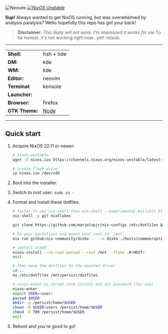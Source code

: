 ![Neovim](https://img.shields.io/badge/NeoVim-%2357A143.svg?&style=for-the-badge&logo=neovim&logoColor=white)
[![NixOS Unstable](https://img.shields.io/badge/NixOS-unstable-blue.svg?style=flat-square&logo=NixOS&logoColor=white)](https://nixos.org)

**Sup!** Always wanted to get NixOS running, but was overwhelmed by analysis paralysis? Wello hopefully this repo has got your back!

> **Disclaimer:** _This likely will not work. I'm impressed it works for me_ To be honest, it's not working right now...yet! :lolsob:

------

|                |                                                          |
|----------------|----------------------------------------------------------|
| **Shell:**     | fish + tide                                              |
| **DM:**        | kde                                                    |
| **WM:**        | kde                                                    |
| **Editor:**    | neovim                                                   |
| **Terminal:**  | konsole                                                    |
| **Launcher:**  |                                                          |
| **Browser:**   | firefox                                                  |
| **GTK Theme:** | [Node](https://github.com/catppuccin)                          |

-----

## Quick start

1. Acquire NixOS 22.11 or newer:

   ```sh
   # nixos-unstable
   wget -O nixos.iso https://channels.nixos.org/nixos-unstable/latest-nixos-minimal-x86_64-linux.iso

   # create flash drive
   cp nixos.iso /dev/sdX
   ```

2. Boot into the installer.

3. Switch to root user: `sudo su -`

4. Format and install these dotfiles:

   ```sh
   # faster to use nix-shell than nix shell --experimental-bullshit blah
   nix-shell -p git nixFlakes

   git clone https://github.com/mariolopjr/nix-configs /etc/dotfiles && cd $_

   # Do your partitions and mount your root to `/mnt`.
   nix run github:nix-community/disko -- --m disko ./hosts/common/optional/btrfs-optin-persistence.nix

   # install nixOS
   nixos-install --no-root-passwd --root /mnt --flake .#<HOST>
   exit

   # Then move the dotfiles to the mounted drive!
   cd ..
   mv /etc/dotfiles /mnt/persist/dotfiles

   # nixos-enter to chroot into install and set password (for now)
   nixos-enter
   export USER=<user>
   passwd $USER
   mkdir -p /persist/home/$USER
   chown -R $USER:users /persist/home/$USER
   chmod -R 700 /persist/home/$USER
   exit
   ```

5. Reboot and you're good to go!
